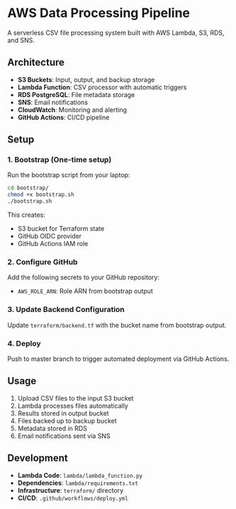 # AWS Data Processing Pipeline

A serverless CSV file processing system built with AWS Lambda, S3, RDS, and SNS.

## Architecture

- **S3 Buckets**: Input, output, and backup storage
- **Lambda Function**: CSV processor with automatic triggers
- **RDS PostgreSQL**: File metadata storage
- **SNS**: Email notifications
- **CloudWatch**: Monitoring and alerting
- **GitHub Actions**: CI/CD pipeline

## Setup

### 1. Bootstrap (One-time setup)

Run the bootstrap script from your laptop:

```bash
cd bootstrap/
chmod +x bootstrap.sh
./bootstrap.sh
```

This creates:
- S3 bucket for Terraform state
- GitHub OIDC provider
- GitHub Actions IAM role

### 2. Configure GitHub

Add the following secrets to your GitHub repository:
- `AWS_ROLE_ARN`: Role ARN from bootstrap output

### 3. Update Backend Configuration

Update `terraform/backend.tf` with the bucket name from bootstrap output.

### 4. Deploy

Push to master branch to trigger automated deployment via GitHub Actions.

## Usage

1. Upload CSV files to the input S3 bucket
2. Lambda processes files automatically
3. Results stored in output bucket
4. Files backed up to backup bucket
5. Metadata stored in RDS
6. Email notifications sent via SNS

## Development

- **Lambda Code**: `lambda/lambda_function.py`
- **Dependencies**: `lambda/requirements.txt`
- **Infrastructure**: `terraform/` directory
- **CI/CD**: `.github/workflows/deploy.yml`